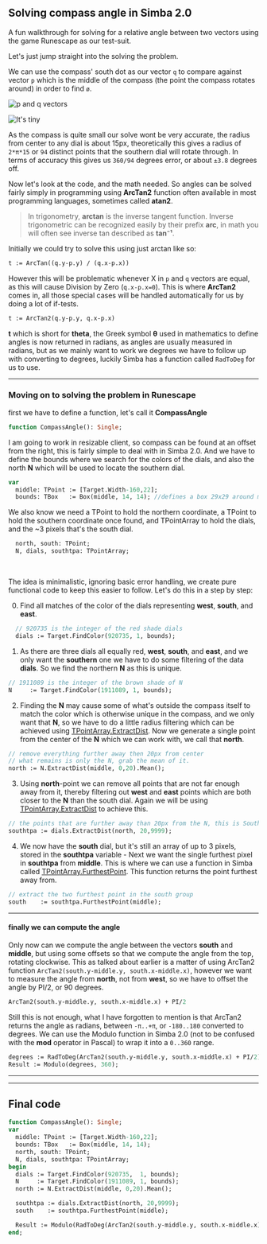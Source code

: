 ## Solving compass angle in Simba 2.0

A fun walkthrough for solving for a relative angle between two vectors using the game Runescape as our  test-suit.

Let's just jump straight into the solving the problem. 

We can use the compass' south dot as our vector `q` to compare against vector `p` which is the middle of the compass (the point the compass rotates around) in order to find `ø`.

![p and q vectors](https://slacky.one/images/compass.png)

![It's tiny](https://slacky.one/images/tiny-compass.png)



As the compass is quite small our solve wont be very accurate, the radius from center to any dial is about 15px, theoretically this gives a radius of `2*π*15` or `94` distinct points that the southern dial will rotate through. In terms of accuracy this gives us `360/94` degrees error, or about `±3.8` degrees off. 

Now let's look at the code, and the math needed. So angles can be solved fairly simply in programming using **ArcTan2** function often available in most programming languages, sometimes called **atan2**.

> In trigonometry, **arctan** is the inverse tangent function. Inverse
> trigonometric can be recognized easily by their prefix **arc**, in
> math you will often see inverse tan described as **tan⁻¹**.

Initially we could try to solve this using just arctan like so:
```pascal
t := ArcTan((q.y-p.y) / (q.x-p.x))
```
However this will be problematic whenever X in `p` and `q` vectors are equal, as this will cause Division by Zero (`q.x-p.x=0`). This is where **ArcTan2** comes in, all those special cases will be handled automatically for us by doing a lot of if-tests.

```pascal
t := ArcTan2(q.y-p.y, q.x-p.x)
```
**t** which is short for **theta**, the Greek symbol **θ** used in mathematics to define angles is now returned in radians, as angles are usually measured in radians, but as we mainly want to work we degrees we have to follow up with converting to degrees, luckily Simba has a function called `RadToDeg` for us to use.

----

### Moving on to solving the problem in Runescape
first we have to define a function, let's call it **CompassAngle**
```pascal
function CompassAngle(): Single;
```

I am going to work in resizable client, so compass can be found at an offset from the right, this is fairly simple to deal with in Simba 2.0. And we have to define the bounds where we search for the colors of the dials, and also the north **N** which will be used to locate the southern dial.

```pascal
var
  middle: TPoint := [Target.Width-160,22];
  bounds: TBox   := Box(middle, 14, 14); //defines a box 29x29 around middle
```

We also know we need a TPoint to hold the northern coordinate, a TPoint to hold the southern coordinate once found, and TPointArray to hold the dials, and the ~3 pixels that's the south dial.
```pascal
  north, south: TPoint;
  N, dials, southtpa: TPointArray;  
```

&nbsp;
&nbsp;

The idea is minimalistic, ignoring basic error handling, we create pure functional code to keep this easier to follow. Let's do this in a step by step:


0) Find all matches of the color of the dials representing **west**, **south**, and **east**.
```pascal
  // 920735 is the integer of the red shade dials
  dials := Target.FindColor(920735, 1, bounds); 
```

1) As there are three dials all equally red, **west**, **south**, and **east**, and we only want the **southern** one we have to do some filtering of the data **dials**. So we find the northern **N** as this is unique.
```pascal
// 1911089 is the integer of the brown shade of N
N     := Target.FindColor(1911089, 1, bounds); 
```

2) Finding the **N** may cause some of what's outside the compass itself to match the color which is otherwise unique in the compass, and we only want that **N**, so we have to do a little radius filtering which can be achieved using [TPointArray.ExtractDist](https://villavu.github.io/Simba/api/TPointArray.html#tpointarray-extractdist). Now we generate a single point from the center of the **N** which we can work with, we call that **north**.
```pascal
// remove everything further away then 20px from center
// what remains is only the N, grab the mean of it.
north := N.ExtractDist(middle, 0,20).Mean();
```   

3) Using **north**-point we can remove all points that are not far enough away from it, thereby filtering out **west** and **east** points which are both closer to the **N** than the south dial. Again we will be using [TPointArray.ExtractDist](https://villavu.github.io/Simba/api/TPointArray.html#tpointarray-extractdist) to achieve this. 
```pascal
// the points that are further away than 20px from the N, this is South
southtpa := dials.ExtractDist(north, 20,9999);
```

4) We now have the **south** dial, but it's still an array of up to 3 pixels, stored in the **southtpa** variable - Next we want the single furthest pixel in **southtpa** from **middle**. This is where we can use a function in Simba called [TPointArray.FurthestPoint](https://villavu.github.io/Simba/api/TPointArray.html#tpointarray-furthestpoint). This function returns the point furthest away from.
```pascal
// extract the two furthest point in the south group
south    := southtpa.FurthestPoint(middle);
```

----

#### finally we can compute the angle
Only now can we compute the angle between the vectors **south** and **middle**, but using some offsets so that we compute the angle from the top, rotating clockwise. This as talked about earlier is a matter of using ArcTan2 function `ArcTan2(south.y-middle.y, south.x-middle.x)`, however we want to measure the angle from **north**, not from **west**, so we have to offset the angle by PI/2, or 90 degrees.

```pascal
ArcTan2(south.y-middle.y, south.x-middle.x) + PI/2
```
Still this is not enough, what I have forgotten to mention is that ArcTan2 returns the angle as radians, between `-π..+π`, or `-180..180` converted to degrees. We can use the Modulo function in Simba 2.0 (not to be confused with the **mod** operator in Pascal) to wrap it into a `0..360` range.

```pascal
degrees := RadToDeg(ArcTan2(south.y-middle.y, south.x-middle.x) + PI/2)
Result := Modulo(degrees, 360);
```


------
------


## Final code
```pascal
function CompassAngle(): Single;
var
  middle: TPoint := [Target.Width-160,22];
  bounds: TBox   := Box(middle, 14, 14);
  north, south: TPoint;
  N, dials, southtpa: TPointArray;
begin
  dials := Target.FindColor(920735,  1, bounds);
  N     := Target.FindColor(1911089, 1, bounds);
  north := N.ExtractDist(middle, 0,20).Mean();

  southtpa := dials.ExtractDist(north, 20,9999);
  south    := southtpa.FurthestPoint(middle);

  Result := Modulo(RadToDeg(ArcTan2(south.y-middle.y, south.x-middle.x)-PI/2), 360);
end; 
```
